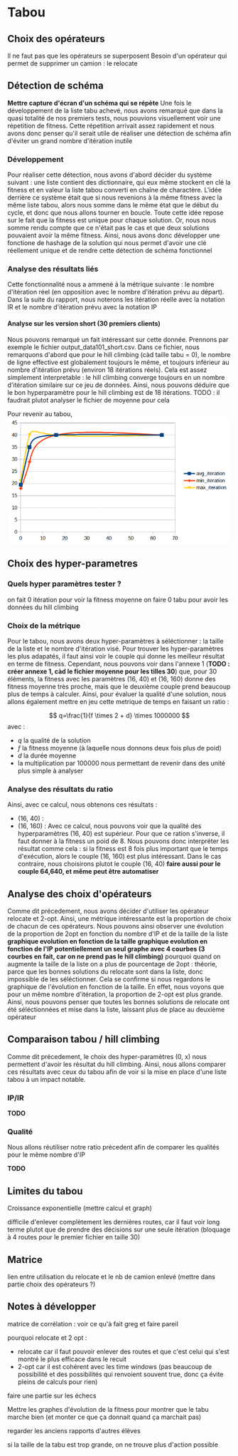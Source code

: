 # Tabou
 
## Choix des opérateurs 

Il ne faut pas que les opérateurs se superposent
Besoin d'un opérateur qui permet de supprimer un camion : le relocate

## Détection de schéma

**Mettre capture d'écran d'un schéma qui se répète**
Une fois le développement de la liste tabu achevé, nous avons remarqué que dans la quasi totalité de nos premiers tests, nous pouvions visuellement voir une répetition de fitness. Cette répetition arrivait assez rapidement et nous avons donc penser qu'il serait utile de réaliser une détection de schéma afin d'éviter un grand nombre d'itération inutile

### Développement

Pour réaliser cette détection, nous avons d'abord décider du système suivant :
une liste contient des dictionnaire, qui eux même stockent en clé la fitness et en valeur la liste tabou converti en chaîne de charactère. L'idée derrière ce système était que si nous revenions à la même fitness avec la même liste tabou, alors nous somme dans le même état que le début du cycle, et donc que nous allons tourner en boucle. Toute cette idée repose sur le fait que la fitness est unique pour chaque solution. Or, nous nous somme rendu compte que ce n'était pas le cas et que deux solutions pouvaient avoir la même fitness. Ainsi, nous avons donc développer une fonctione de hashage de la solution qui nous permet d'avoir une clé réellement unique et de rendre cette détection de schéma fonctionnel

### Analyse des résultats liés

Cette fonctionnalité nous a ammené à la métrique suivante : le nombre d'itération réel (en opposition avec le nombre d'itération prévu au départ). Dans la suite du rapport, nous noterons les itération réelle avec la notation IR et le nombre d'itération prévu avec la notation IP

#### Analyse sur les version short (30 premiers clients)

Nous pouvons remarqué un fait intéressant sur cette donnée. Prennons par exemple le fichier output_data101_short.csv. Dans ce fichier, nous remarquons d'abord que pour le hill climbing (càd taille tabu = 0), le nombre de ligne effective est globalement toujours le même, et toujours inférieur au nombre d'itération prévu (environ 18 itérations réels). Cela est assez simplement interpretable : le hill climbing converge toujours en un nombre d'itération similaire sur ce jeu de données. Ainsi, nous pouvons déduire que le bon hyperparamètre pour le hill climbing est de 18 itérations.
TODO : il faudrait plutot analyser le fichier de moyenne pour cela

Pour revenir au tabou,
![alt text](evol_iter_reel.png)

## Choix des hyper-parametres

### Quels hyper paramètres tester ?

on fait 0 itération pour voir la fitness moyenne
on faire 0 tabu pour avoir les données du hill climbing

### Choix de la métrique

Pour le tabou, nous avons deux hyper-paramètres à séléctionner : la taille de la liste et le nombre d'itération visé. Pour trouver les hyper-paramètres les plus adapatés, il faut ainsi voir le couple qui donne les meilleur résultat en terme de fitness. Cependant, nous pouvons voir dans l'annexe 1 (**TODO : créer annexe 1, càd le fichier moyenne pour les tilles 30**) que, pour 30 éléments, la fitness avec les paramètres (16, 40) et (16, 160) donne des fitness moyenne très proche, mais que le deuxième couple prend beaucoup plus de temps à calculer. Ainsi, pour évaluer la qualité d'une solution, nous allons également mettre en jeu cette metrique de temps en faisant un ratio : 

$$
q=\frac{1}{f \times 2 + d} \times 1000000
$$
avec :
- $q$ la qualité de la solution
- $f$ la fitness moyenne (à laquelle nous donnons deux fois plus de poid)
- $d$ la durée moyenne
- la multiplication par 100000 nous permettant de revenir dans des unité plus simple à analyser

### Analyse des résultats du ratio

Ainsi, avec ce calcul, nous obtenons ces résultats :
- (16, 40) : 
- (16, 160) : 
Avec ce calcul, nous pouvons voir que la qualité des hyperparamètres (16, 40) est supérieur. Pour que ce ration s'inverse, il faut donner à la fitness un poid de 8. 
Nous pouvons donc interpréter les résultat comme cela : si la fitness est 8 fois plus important que le temps d'exécution, alors le couple (16, 160) est plus intéressant. Dans le cas contraire, nous choisirons plutot le couple (16, 40)
**faire aussi pour le couple 64,640, et même peut être automatiser**

## Analyse des choix d'opérateurs

Comme dit précedement, nous avons décider d'utiliser les opérateur relocate et 2-opt. Ainsi, une métrique intéressante est la proportion de choix de chacun de ces opérateurs. Nous pouvons ainsi observer une évolution de la proportion de 2opt en fonction du nombre d'IP et de la taille de la liste 
**graphique evolution en fonction de la taille**
**graphique evolution en fonction de l'IP**
**potentiellement un seul graphe avec 4 courbes (3 courbes en fait, car on ne prend pas le hill climbing)**
pourquoi quand on augmente la taille de la liste on a plus de pourcentage de 2opt : théorie, parce que les bonnes solutions du relocate sont dans la liste, donc impossible de les séléctionner. Cela se confirme si nous regardons le graphique de l'évolution en fonction de la taille. En effet, nous voyons que pour un même nombre d'itération, la proportion de 2-opt est plus grande. Ainsi, nous pouvons penser que toutes les bonnes solutions de relocate ont été séléctionnées et mise dans la liste, laissant plus de place au deuxième opérateur

## Comparaison tabou / hill climbing

Comme dit précedement, le choix des hyper-paramètres (0, x) nous permettent d'avoir les résultat du hill climbing. Ainsi, nous allons comparer ces résultats avec ceux du tabou afin de voir si la mise en place d'une liste tabou à un impact notable.

### IP/IR

**TODO**

### Qualité

Nous allons réutiliser notre ratio précedent afin de comparer les qualités pour le même nombre d'IP

**TODO**

## Limites du tabou

Croissance exponentielle (mettre calcul et graph)

difficile d'enlever complètement les dernières routes, car il faut voir long terme plutot que de prendre des décisions sur une seule itération (bloquage à 4 routes pour le premier fichier en taille 30)


## Matrice

lien entre utilisation du relocate et le nb de camion enlevé (mettre dans partie choix des opérateurs ?)

## Notes à développer

matrice de corrélation : voir ce qu'à fait greg et faire pareil

pourquoi relocate et 2 opt :

+  relocate car il faut pouvoir enlever des routes et que c'est celui qui s'est montré le plus efficace dans le recuit
+  2-opt car il est cohérent avec les time windows (pas beaucoup de possibilité et des possibilités qui renvoient souvent true, donc ça évite pleins de calculs pour rien)

faire une partie sur les échecs

Mettre les graphes d'évolution de la fitness pour montrer que le tabu marche bien (et monter ce que ça donnait quand ça marchait pas)

regarder les anciens rapports d'autres élèves

si la taille de la tabu est trop grande, on ne trouve plus d'action possible

